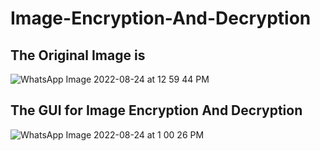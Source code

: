 # Image-Encryption-And-Decryption 


## The Original Image is 
![WhatsApp Image 2022-08-24 at 12 59 44 PM](https://user-images.githubusercontent.com/87226077/186358737-d122975d-c1c2-430a-8926-53a15e8cd266.jpeg) 


## The GUI for Image Encryption And Decryption 
![WhatsApp Image 2022-08-24 at 1 00 26 PM](https://user-images.githubusercontent.com/87226077/186360159-f155f601-7c21-4ea2-beb4-ac67a7c8edf0.jpeg)
 
 


